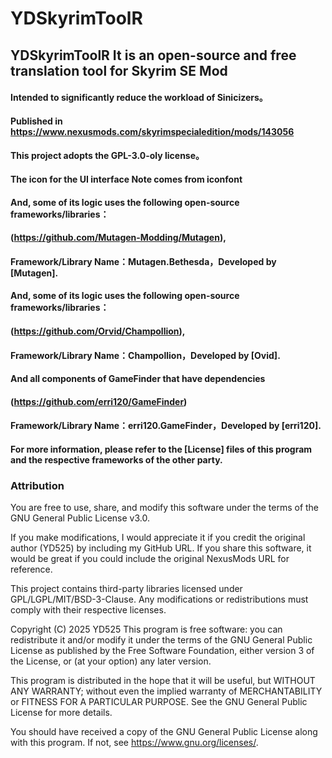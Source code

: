 # YDSkyrimToolR
## YDSkyrimToolR It is an open-source and free translation tool for Skyrim SE Mod

#### Intended to significantly reduce the workload of Sinicizers。
#### Published in https://www.nexusmods.com/skyrimspecialedition/mods/143056

#### This project adopts the GPL-3.0-oly license。

#### The icon for the UI interface Note comes from iconfont

#### And, some of its logic uses the following open-source frameworks/libraries：
#### (https://github.com/Mutagen-Modding/Mutagen),
#### Framework/Library Name：Mutagen.Bethesda，Developed by [Mutagen].

#### And, some of its logic uses the following open-source frameworks/libraries：
#### (https://github.com/Orvid/Champollion),
#### Framework/Library Name：Champollion，Developed by [Ovid].

#### And all components of GameFinder that have dependencies
#### (https://github.com/erri120/GameFinder)
#### Framework/Library Name：erri120.GameFinder，Developed by [erri120].

#### For more information, please refer to the [License] files of this program and the respective frameworks of the other party.

### Attribution
You are free to use, share, and modify this software under the terms of the GNU General Public License v3.0.

If you make modifications, I would appreciate it if you credit the original author (YD525) by including my GitHub URL.
If you share this software, it would be great if you could include the original NexusMods URL for reference.

This project contains third-party libraries licensed under GPL/LGPL/MIT/BSD-3-Clause. Any modifications or redistributions must comply with their respective licenses.

Copyright (C) 2025 YD525
This program is free software: you can redistribute it and/or modify it under the terms of the GNU General Public License as published by the Free Software Foundation, either version 3 of the License, or (at your option) any later version.

This program is distributed in the hope that it will be useful, but WITHOUT ANY WARRANTY; without even the implied warranty of MERCHANTABILITY or FITNESS FOR A PARTICULAR PURPOSE. See the GNU General Public License for more details.

You should have received a copy of the GNU General Public License along with this program. If not, see https://www.gnu.org/licenses/.